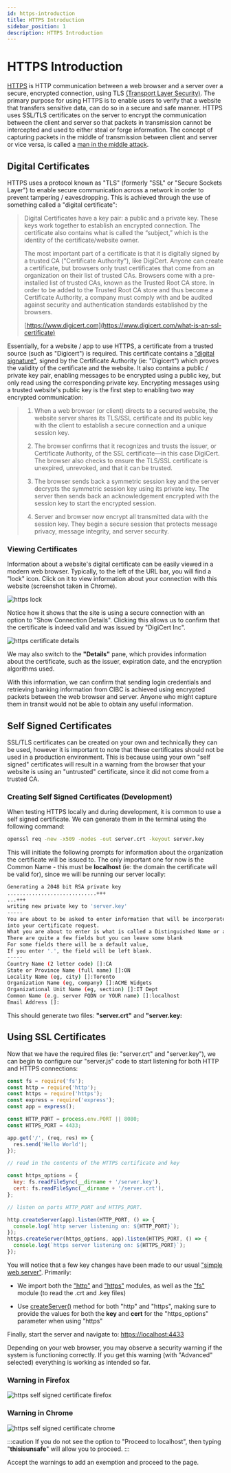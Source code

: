 ```yaml
---
id: https-introduction
title: HTTPS Introduction
sidebar_position: 1
description: HTTPS Introduction
---
```


# HTTPS Introduction

[HTTPS](https://developer.mozilla.org/en-US/docs/Glossary/HTTPS) is HTTP communication between a web browser and a server over a secure, encrypted connection, using TLS [(Transport Layer Security)](https://developer.mozilla.org/en-US/docs/Glossary/TLS). The primary purpose for using HTTPS is to enable users to verify that a website that transfers sensitive data, can do so in a secure and safe manner. HTTPS uses SSL/TLS certificates on the server to encrypt the communication between the client and server so that packets in transmission cannot be intercepted and used to either steal or forge information. The concept of capturing packets in the middle of transmission between client and server or vice versa, is called a [man in the middle attack](https://en.wikipedia.org/wiki/Man-in-the-middle_attack).

## Digital Certificates

HTTPS uses a protocol known as "TLS" (formerly "SSL" or "Secure Sockets Layer") to enable secure communication across a network in order to prevent tampering / eavesdropping. This is achieved through the use of something called a "digital certificate":

> Digital Certificates have a key pair: a public and a private key. These keys work together to establish an encrypted connection. The certificate also contains what is called the “subject,” which is the identity of the certificate/website owner.
>
> The most important part of a certificate is that it is digitally signed by a trusted CA ("Certificate Authority"), like DigiCert. Anyone can create a certificate, but browsers only trust certificates that come from an organization on their list of trusted CAs. Browsers come with a pre-installed list of trusted CAs, known as the Trusted Root CA store. In order to be added to the Trusted Root CA store and thus become a Certificate Authority, a company must comply with and be audited against security and authentication standards established by the browsers.
>
> [https://www.digicert.com](https://www.digicert.com/what-is-an-ssl-certificate)

Essentially, for a website / app to use HTTPS, a certificate from a trusted source (such as "Digicert") is required. This certificate contains a ["digital signature"](https://developer.mozilla.org/en-US/docs/Glossary/Signature/Security), signed by the Certificate Authority (ie: "Digicert") which proves the validity of the certificate and the website. It also contains a public / private key pair, enabling messages to be encrypted using a public key, but only read using the corresponding private key. Encrypting messages using a trusted website's public key is the first step to enabling two way encrypted communication:

> 1. When a web browser (or client) directs to a secured website, the website server shares its TLS/SSL certificate and its public key with the client to establish a secure connection and a unique session key.
>
> 1. The browser confirms that it recognizes and trusts the issuer, or Certificate Authority, of the SSL certificate—in this case DigiCert. The browser also checks to ensure the TLS/SSL certificate is unexpired, unrevoked, and that it can be trusted.
>
> 1. The browser sends back a symmetric session key and the server decrypts the symmetric session key using its private key. The server then sends back an acknowledgement encrypted with the session key to start the encrypted session.
>
> 1. Server and browser now encrypt all transmitted data with the session key. They begin a secure session that protects message privacy, message integrity, and server security.

### Viewing Certificates

Information about a website's digital certificate can be easily viewed in a modern web browser. Typically, to the left of the URL bar, you will find a "lock" icon. Click on it to view information about your connection with this website (screenshot taken in Chrome).

![https lock](/img/https-lock.png)

Notice how it shows that the site is using a secure connection with an option to "Show Connection Details". Clicking this allows us to confirm that the certificate is indeed valid and was issued by "DigiCert Inc".

![https certificate details](/img/https-certificate-details.png)

We may also switch to the **"Details"** pane, which provides information about the certificate, such as the issuer, expiration date, and the encryption algorithms used.

With this information, we can confirm that sending login credentials and retrieving banking information from CIBC is achieved using encrypted packets between the web browser and server. Anyone who might capture them in transit would not be able to obtain any useful information.

## Self Signed Certificates

SSL/TLS certificates can be created on your own and technically they can be used, however it is important to note that these certificates should not be used in a production environment. This is because using your own "self signed" certificates will result in a warning from the browser that your website is using an "untrusted" certificate, since it did not come from a trusted CA.

### Creating Self Signed Certificates (Development)

When testing HTTPS locally and during development, it is common to use a self signed certificate. We can generate them in the terminal using the following command:

```bash
openssl req -new -x509 -nodes -out server.crt -keyout server.key
```

This will initiate the following prompts for information about the organization the certificate will be issued to. The only important one for now is the Common Name - this must be **localhost** (ie: the domain the certificate will be valid for), since we will be running our server locally:

```bash
Generating a 2048 bit RSA private key
.............................+++
...+++
writing new private key to 'server.key'
-----
You are about to be asked to enter information that will be incorporated
into your certificate request.
What you are about to enter is what is called a Distinguished Name or a DN.
There are quite a few fields but you can leave some blank
For some fields there will be a default value,
If you enter '.', the field will be left blank.
-----
Country Name (2 letter code) []:CA
State or Province Name (full name) []:ON
Locality Name (eg, city) []:Toronto
Organization Name (eg, company) []:ACME Widgets
Organizational Unit Name (eg, section) []:IT Dept
Common Name (e.g. server FQDN or YOUR name) []:localhost
Email Address []:
```

This should generate two files: **"server.crt"** and **"server.key:**

## Using SSL Certificates

Now that we have the required files (ie: "server.crt" and "server.key"), we can begin to configure our "server.js" code to start listening for both HTTP and HTTPS connections:

```js
const fs = require('fs');
const http = require('http');
const https = require('https');
const express = require('express');
const app = express();

const HTTP_PORT = process.env.PORT || 8080;
const HTTPS_PORT = 4433;

app.get('/', (req, res) => {
  res.send('Hello World');
});

// read in the contents of the HTTPS certificate and key

const https_options = {
  key: fs.readFileSync(__dirname + '/server.key'),
  cert: fs.readFileSync(__dirname + '/server.crt'),
};

// listen on ports HTTP_PORT and HTTPS_PORT.

http.createServer(app).listen(HTTP_PORT, () => {
  console.log(`http server listening on: ${HTTP_PORT}`);
});
https.createServer(https_options, app).listen(HTTPS_PORT, () => {
  console.log(`https server listening on: ${HTTPS_PORT}`);
});
```

You will notice that a few key changes have been made to our usual ["simple web server"](/Web-Server-Introduction/simple-web-server-using-expressjs.md). Primarily:

- We import both the ["http"](https://nodejs.org/api/http.html) and ["https"](https://nodejs.org/api/https.html) modules, as well as the ["fs"](https://nodejs.org/api/fs.html) module (to read the .crt and .key files)

- Use [createServer()](https://nodejs.org/api/https.html#httpscreateserveroptions-requestlistener) method for both "http" and "https", making sure to provide the values for both the **key** and **cert** for the "https_options" parameter when using "https"

Finally, start the server and navigate to: [https://localhost:4433](https://localhost:4433)

Depending on your web browser, you may observe a security warning if the system is functioning correctly. If you get this warning (with "Advanced" selected) everything is working as intended so far.

### Warning in Firefox

![https self signed certificate firefox](/img/https-self-signed-cert.png)

### Warning in Chrome

![https self signed certificate chrome](/img/https-self-signed-cert-chrome.png)

:::caution
If you do not see the option to "Proceed to localhost", then typing "**thisisunsafe**" will allow you to proceed.
:::

Accept the warnings to add an exemption and proceed to the page.
